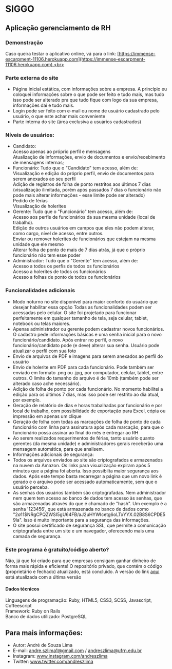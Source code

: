 # SIGGO
## Aplicação gerenciamento de RH

### Demonstração
Caso queira testar o aplicativo online, vá para o link: [https://immense-escarpment-11106.herokuapp.com](https://immense-escarpment-11106.herokuapp.com).<br>

### Parte externa do site
- Página inicial estática, com informações sobre a empresa. A princípio eu coloquei informações sobre o que pode ser feito e tudo mais, mas tudo isso pode ser alterado pra que tudo fique com logo da sua empresa, informações daí e tudo mais.
- Login pode ser feito com e-mail ou nome de usuário cadastrado pelo usuário, o que este achar mais conveniente
- Parte interna do site (área exclusiva a usuários cadastrados)

### Níveis de usuários:
- Candidato: <br>
Acesso apenas ao próprio perfil e mensagens <br>
Atualização de informações, envio de documentos e envio/recebimento de mensagens internas; <br>
- Funcionário: Tudo que o "Candidato" tem acesso, além de:  <br>
Visualização e edição do próprio perfil, envio de documentos para serem anexados ao seu perfil <br>
Adição de registros de folha de ponto restritos aos últimos 7 dias (visualização ilimitada, porém após passados 7 dias o funcionário não pode mais alterar informações - esse limite pode ser alterado) <br>
Pedido de férias <br>
Visualização de holerites <br>
- Gerente: Tudo que o "Funcionário" tem acesso, além de:  <br>
Acesso aos perfis de funcionários da sua mesma unidade (local de trabalho).  <br>
Edição de outros usuários em campos que eles não podem alterar, como cargo, nível de acesso, entre outros.  <br>
Enviar ou remover holerites de funcionários que estejam na mesma unidade que ele mesmo <br>
Alterar folha de ponto de mais de 7 dias atrás, já que o próprio funcionário não tem esse poder <br>
- Administrador: Tudo que o "Gerente" tem acesso, além de:  <br>
Acesso a todos os perfis de todos os funcionários <br>
Acesso a holerites de todos os funcionários <br>
Acesso a folhas de ponto de todos os funcionários <br>

### Funcionalidades adicionais
- Modo noturno no site disponível para maior conforto do usuário que desejar habilitar essa opção
Todas as funcionalidades podem ser acessadas pelo celular. O site foi projetado para funcionar perfeitamente em qualquer tamanho de tela, seja celular, tablet, notebook ou telas maiores.
- Apenas administrador ou gerente podem cadastrar novos funcionários. O cadastro pede informações básicas e uma senha inicial para o novo funcionário/candidato. Após entrar no perfil, o novo funcionário/candidato pode (e deve) alterar sua senha.
Usuário pode atualizar o perfil com sua foto
- Envio de arquivos de PDF e imagens para serem anexados ao perfil do usuário
- Envio de holerite em PDF para cada funcionário. Pode também ser enviado em formato .png ou .jpg, por computador, celular, tablet, entre outros. O limite do tamanho do arquivo é de 10mb (também pode ser alterado caso ache necessário).
- Adição de folha de ponto por cada funcionário. No momento habilitei a edição para os últimos 7 dias, mas isso pode ser restrito ao dia atual, por exemplo.
- Geração de relatório de dias e horas trabalhadas por funcionário e por local de trabalho, com possibilidade de exportação para Excel, cópia ou impressão em apenas um clique
- Geração de folha com todas as marcações de folha de ponto de cada funcionário com linha para assinatura após cada marcação, para que o funcionário possa assinar ao final do mês e entregar ao RH
- Ao serem realizados requerimentos de férias, tanto usuário quanto gerentes (da mesma unidade) e administradores gerais receberão uma mensagem automática, para que analisem.
- Informações adicionais de segurança:
- Todos os arquivos enviados ao site são criptografados e armazenados na nuvem da Amazon. Os links para visualização expiram após 5 minutos que a página foi aberta. Isso possibilta maior segurança aos dados. Após este tempo basta recarregar a página que um novo link é gerado e o arquivo pode ser acessado automaticamente, sem que o usuário perceba.
- As senhas dos usuários também são criptografadas. Nem administrador nem quem tem acesso ao banco de dados tem acesso às senhas, que são armazenadas através do que é chamado de "hash". Um exemplo é a senha '123456', que está armazenada no banco de dados como "$2a$11$NRgCPQZWSI5gU64FB/aJ2uHYWIcetg6oLTxYYX.02B8S6CPDE59la". Isso é muito importante para a segurança das informações.
- O site possui certificado de segurança SSL, que permite a comunicação criptografada entre um site e um navegador, oferecendo mais uma camada de segurança.


### Este programa é gratuito/código aberto?

Não, já que foi criado para que empresas consigam ganhar dinheiro de forma mais rápida e eficiente! O repositório privado, que contém o código (proprietário e fechado) atualizado, está concluído. A versão do link [aqui](https://immense-escarpment-11106.herokuapp.com) está atualizada com a última versão

#### Dados técnicos

Linguagens de programação: Ruby, HTML5, CSS3, SCSS, Javascript, Coffeescript<br>
Framework: Ruby on Rails<br>
Banco de dados utilizado: PostgreSQL<br>

## Para mais informações: 

* Autor: André de Souza Lima
* E-mail: andre.szlima1@gmail.com / andreszlima@ufrn.edu.br
* Instagram: www.instagram.com/andreszlima
* Twitter: www.twitter.com/andreszlima
